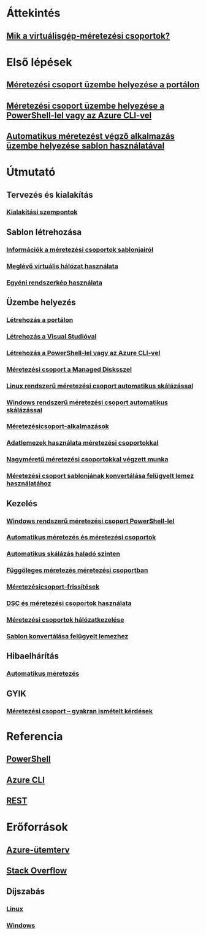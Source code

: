 # Áttekintés

## [Mik a virtuálisgép-méretezési csoportok?](virtual-machine-scale-sets-overview.md)


# Első lépések

## [Méretezési csoport üzembe helyezése a portálon](virtual-machine-scale-sets-portal-create.md)

## [Méretezési csoport üzembe helyezése a PowerShell-lel vagy az Azure CLI-vel](virtual-machine-scale-sets-create.md)

## [Automatikus méretezést végző alkalmazás üzembe helyezése sablon használatával](virtual-machine-scale-sets-deploy-scaling-app-template.md)


# Útmutató

## Tervezés és kialakítás

### [Kialakítási szempontok](virtual-machine-scale-sets-design-overview.md)


## Sablon létrehozása

### [Információk a méretezési csoportok sablonjairól](virtual-machine-scale-sets-mvss-start.md)

### [Meglévő virtuális hálózat használata](virtual-machine-scale-sets-mvss-existing-vnet.md)

### [Egyéni rendszerkép használata](virtual-machine-scale-sets-mvss-custom-image.md)


## Üzembe helyezés

### [Létrehozás a portálon](virtual-machine-scale-sets-portal-create.md)

### [Létrehozás a Visual Studióval](virtual-machine-scale-sets-vs-create.md)

### [Létrehozás a PowerShell-lel vagy az Azure CLI-vel](virtual-machine-scale-sets-create.md)

### [Méretezési csoport a Managed Disksszel](virtual-machine-scale-sets-managed-disks.md)

### [Linux rendszerű méretezési csoport automatikus skálázással](virtual-machine-scale-sets-linux-autoscale.md)

### [Windows rendszerű méretezési csoport automatikus skálázással](virtual-machine-scale-sets-windows-autoscale.md)

### [Méretezésicsoport-alkalmazások](virtual-machine-scale-sets-deploy-app.md)

### [Adatlemezek használata méretezési csoportokkal](virtual-machine-scale-sets-attached-disks.md)

### [Nagyméretű méretezési csoportokkal végzett munka](virtual-machine-scale-sets-placement-groups.md)

### [Méretezési csoport sablonjának konvertálása felügyelt lemez használatához](virtual-machine-scale-sets-convert-template-to-md.md)




## Kezelés

### [Windows rendszerű méretezési csoport PowerShell-lel](virtual-machine-scale-sets-windows-manage.md)

### [Automatikus méretezés és méretezési csoportok](virtual-machine-scale-sets-autoscale-overview.md)

### [Automatikus skálázás haladó szinten](../monitoring-and-diagnostics/insights-advanced-autoscale-virtual-machine-scale-sets.md)

### [Függőleges méretezés méretezési csoportban](virtual-machine-scale-sets-vertical-scale-reprovision.md)

### [Méretezésicsoport-frissítések](virtual-machine-scale-sets-upgrade-scale-set.md)

### [DSC és méretezési csoportok használata](virtual-machine-scale-sets-dsc.md)

### [Méretezési csoportok hálózatkezelése](virtual-machine-scale-sets-networking.md)

### [Sablon konvertálása felügyelt lemezhez](virtual-machine-scale-sets-convert-template-to-md.md)


## Hibaelhárítás

### [Automatikus méretezés](virtual-machine-scale-sets-troubleshoot.md)


## GYIK

### [Méretezési csoport – gyakran ismételt kérdések](virtual-machine-scale-sets-faq.md)


# Referencia

## [PowerShell](/powershell/azure/overview)

## [Azure CLI](../virtual-machines/azure-cli-arm-commands.md)

## [REST](/rest/api/virtualmachinescalesets/)


# Erőforrások

## [Azure-ütemterv](https://azure.microsoft.com/roadmap/)

## [Stack Overflow](http://stackoverflow.com/questions/tagged/azure-vm-scale-set)

## Díjszabás
 
### [Linux](https://azure.microsoft.com/pricing/details/virtual-machine-scale-sets/linux/)

### [Windows](https://azure.microsoft.com/pricing/details/virtual-machine-scale-sets/windows/)

